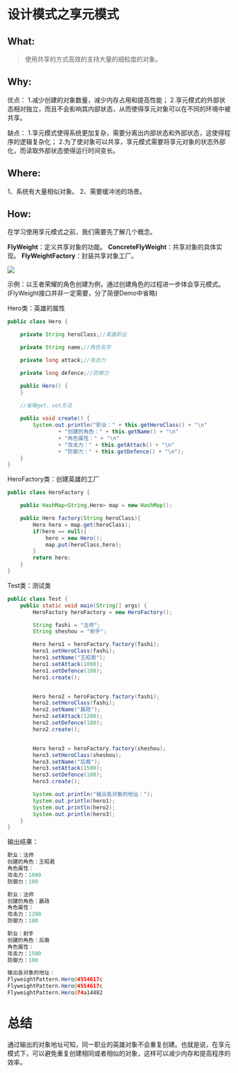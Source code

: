 # 设计模式之享元模式
## What:

>使用共享的方式高效的支持大量的细粒度的对象。

## Why:
优点：
1.减少创建的对象数量，减少内存占用和提高性能；
2.享元模式的外部状态相对独立，而且不会影响其内部状态，从而使得享元对象可以在不同的环境中被共享。

缺点：
1.享元模式使得系统更加复杂，需要分离出内部状态和外部状态，这使得程序的逻辑复杂化； 
2.为了使对象可以共享，享元模式需要将享元对象的状态外部化，而读取外部状态使得运行时间变长。
## Where:

1、系统有大量相似对象。 
2、需要缓冲池的场景。

## How:

在学习使用享元模式之前，我们需要先了解几个概念。

**FlyWeight**：定义共享对象的功能。
**ConcreteFlyWeight**：共享对象的具体实现。
**FlyWeightFactory**：封装共享对象工厂。


![](https://raw.githubusercontent.com/MuggleLee/PicGo/master/%E8%AE%BE%E8%AE%A1%E6%A8%A1%E5%BC%8F/%E4%BA%AB%E5%85%83%E6%A8%A1%E5%BC%8F/Pattern-Flyweight.png)

示例：以王者荣耀的角色创建为例，通过创建角色的过程进一步体会享元模式。(FlyWeight接口并非一定需要，分了简便Demo中省略)

Hero类：英雄的属性
```java
public class Hero {

    private String heroClass;//英雄职业

    private String name;//角色名字

    private long attack;//攻击力

    private long defence;//防御力

    public Hero() {
    }

    //省略get、set方法
    
    public void create() {
        System.out.println("职业：" + this.getHeroClass() + "\n"
                + "创建的角色：" + this.getName() + "\n"
                + "角色属性：" + "\n"
                + "攻击力：" + this.getAttack() + "\n"
                + "防御力：" + this.getDefence() + "\n");
    }
}
```
HeroFactory类：创建英雄的工厂
```java
public class HeroFactory {

    public HashMap<String,Hero> map = new HashMap();

    public Hero factory(String heroClass){
        Hero hero = map.get(heroClass);
        if(hero == null){
            hero = new Hero();
            map.put(heroClass,hero);
        }
        return hero;
    }
}
```
Test类：测试类
```java
public class Test {
    public static void main(String[] args) {
        HeroFactory heroFactory = new HeroFactory();

        String fashi = "法师";
        String sheshou = "射手";

        Hero hero1 = heroFactory.factory(fashi);
        hero1.setHeroClass(fashi);
        hero1.setName("王昭君");
        hero1.setAttack(1000);
        hero1.setDefence(100);
        hero1.create();


        Hero hero2 = heroFactory.factory(fashi);
        hero2.setHeroClass(fashi);
        hero2.setName("嬴政");
        hero2.setAttack(1200);
        hero2.setDefence(180);
        hero2.create();


        Hero hero3 = heroFactory.factory(sheshou);
        hero3.setHeroClass(sheshou);
        hero3.setName("后裔");
        hero3.setAttack(1500);
        hero3.setDefence(100);
        hero3.create();

        System.out.println("输出各对象的地址：");
        System.out.println(hero1);
        System.out.println(hero2);
        System.out.println(hero3);
    }
}
```
输出结果：
```java
职业：法师
创建的角色：王昭君
角色属性：
攻击力：1000
防御力：100

职业：法师
创建的角色：嬴政
角色属性：
攻击力：1200
防御力：180

职业：射手
创建的角色：后裔
角色属性：
攻击力：1500
防御力：100

输出各对象的地址：
FlyweightPattern.Hero@4554617c
FlyweightPattern.Hero@4554617c
FlyweightPattern.Hero@74a14482
```

# 总结

通过输出的对象地址可知，同一职业的英雄对象不会重复创建。也就是说，在享元模式下，可以避免重复创建相同或者相似的对象，这样可以减少内存和提高程序的效率。










